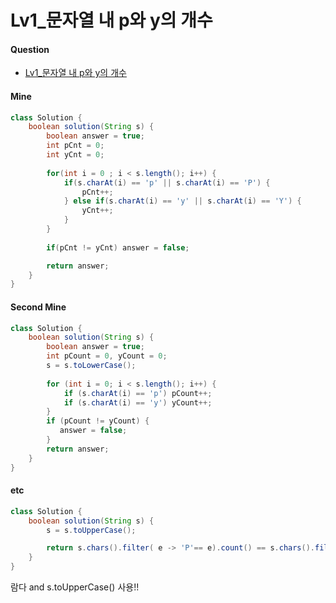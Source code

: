# Lv1_문자열 내 p와 y의 개수



#### Question

- [Lv1_문자열 내 p와 y의 개수](https://programmers.co.kr/learn/courses/30/lessons/12916)



#### Mine

```java
class Solution {
    boolean solution(String s) {
        boolean answer = true;
        int pCnt = 0;
        int yCnt = 0;
        
        for(int i = 0 ; i < s.length(); i++) {
            if(s.charAt(i) == 'p' || s.charAt(i) == 'P') {
                pCnt++;
            } else if(s.charAt(i) == 'y' || s.charAt(i) == 'Y') {
                yCnt++;
            }
        }
        
        if(pCnt != yCnt) answer = false;

        return answer;
    }
}
```



#### Second Mine

```java
class Solution {
    boolean solution(String s) {
        boolean answer = true;
        int pCount = 0, yCount = 0;
        s = s.toLowerCase();
        
        for (int i = 0; i < s.length(); i++) {
            if (s.charAt(i) == 'p') pCount++;
            if (s.charAt(i) == 'y') yCount++;
        }
        if (pCount != yCount) {
           answer = false; 
        }
        return answer;
    }
}
```



#### etc

```java
class Solution {
    boolean solution(String s) {
        s = s.toUpperCase();

        return s.chars().filter( e -> 'P'== e).count() == s.chars().filter( e -> 'Y'== e).count();
    }
}
```



람다 and s.toUpperCase() 사용!!